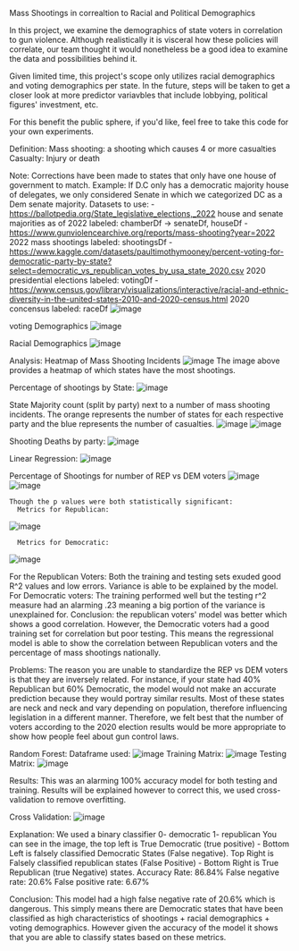 Mass Shootings in correaltion to Racial and Political Demographics

In this project, we examine the demographics of state voters in correlation to gun violence. Although realistically it is visceral how these policies will correlate, our team thought it would nonetheless be a good idea to examine the data and possibilities behind it. 

Given limited time, this project's scope only utilizes racial demographics and voting demographics per state. In the future, steps will be taken to get a closer look at more predictor variavbles that include lobbying, political figures' investment, etc. 

For this benefit the public sphere, if you'd like, feel free to take this code for your own experiments. 

Definition: 
  Mass shooting: a shooting which causes 4 or more casualties
  Casualty: Injury or death

Note:
  Corrections have been made to states that only have one house of government to match. Example: If D.C only has a democratic majority house of delegates, we only considered Senate in which we categorized DC as a Dem senate majority. 
Datasets to use: 
    - https://ballotpedia.org/State_legislative_elections,_2022 house and senate majorities as of 2022
        labeled: chamberDf -> senateDf, houseDf
    - https://www.gunviolencearchive.org/reports/mass-shooting?year=2022 2022 mass shootings
        labeled: shootingsDf
    - https://www.kaggle.com/datasets/paultimothymooney/percent-voting-for-democratic-party-by-state?select=democratic_vs_republican_votes_by_usa_state_2020.csv 2020 presidential elections
        labeled: votingDf
    - https://www.census.gov/library/visualizations/interactive/racial-and-ethnic-diversity-in-the-united-states-2010-and-2020-census.html 2020 concensus
        labeled: raceDf
     ![image](https://github.com/kelvinnn25/gunviolenceproject/assets/80852728/7c6d9185-594f-4bf2-8fd5-6fd33bf74b7e)
   
  voting Demographics
    ![image](https://github.com/kelvinnn25/gunviolenceproject/assets/80852728/30b4c972-dd66-4e7e-84a6-bba0ef40e2fc)

  Racial Demographics 
    ![image](https://github.com/kelvinnn25/gunviolenceproject/assets/80852728/8ee5be63-fa94-4dfa-aef1-9f799781ad33)

Analysis:
  Heatmap of Mass Shooting Incidents
    ![image](https://github.com/kelvinnn25/gunviolenceproject/assets/80852728/6ee11529-e42a-4cec-b2d1-d2867b252402)
    The image above provides a heatmap of which states have the most shootings. 

  Percentage of shootings by State: 
    ![image](https://github.com/kelvinnn25/gunviolenceproject/assets/80852728/00ad1342-2b70-46da-9131-b3cfa04635a4)

  State Majority count (split by party) next to a number of mass shooting incidents. The orange represents the number of states for each respective party and the blue represents the number of casualties. 
    ![image](https://github.com/kelvinnn25/gunviolenceproject/assets/80852728/4311cc57-8185-4d0f-ad9f-efd93ccfe0d7)
    ![image](https://github.com/kelvinnn25/gunviolenceproject/assets/80852728/1f3bc8b3-6921-46ca-b394-4eb87b2b2e7d)

  Shooting Deaths by party: 
    ![image](https://github.com/kelvinnn25/gunviolenceproject/assets/80852728/806d77c4-ff36-4bda-9def-dff3eff1ddea)

Linear Regression:
  ![image](https://github.com/kelvinnn25/gunviolenceproject/assets/80852728/7c15b158-3f65-4af5-ab74-aadd8022aa4b)

  Percentage of Shootings for number of REP vs DEM voters 
    ![image](https://github.com/kelvinnn25/gunviolenceproject/assets/80852728/be1bbe93-2b89-471f-a237-9b96cd661ee6)
    ![image](https://github.com/kelvinnn25/gunviolenceproject/assets/80852728/f68aaae3-4943-412f-8259-d095693ffff1)

    Though the p values were both statistically significant:
      Metrics for Republican:
  ![image](https://github.com/kelvinnn25/gunviolenceproject/assets/80852728/99177bdd-f6fc-4c96-a095-ebd79e55ebf0)

      Metrics for Democratic: 
  ![image](https://github.com/kelvinnn25/gunviolenceproject/assets/80852728/8124136e-a8b6-482d-87e3-6253ed0610af)

  For the Republican Voters: 
    Both the training and testing sets exuded good R^2 values and low errors. Variance is able to be explained by the model. 
  For Democratic voters:
    The training performed well but the testing r^2 measure had an alarming .23 meaning a big portion of the variance is unexplained for.
  Conclusion: 
    the republican voters' model was better which shows a good correlation. However, the Democratic voters had a good training set for correlation but poor testing. 
    This means the regressional model is able to show the correlation between Republican voters and the percentage of mass shootings nationally.

  Problems: 
    The reason you are unable to standardize the REP vs DEM voters is that they are inversely related. For instance, if your state had 40% Republican but 60% Democratic, the model would not make an accurate prediction because they would portray similar results. Most of these states are neck and neck and vary depending on population, therefore influencing legislation in a different manner. Therefore, we felt best that the number of voters according to the 2020 election results would be more appropriate to show how people feel about gun control laws. 

Random Forest: 
  Dataframe used:
    ![image](https://github.com/kelvinnn25/gunviolenceproject/assets/80852728/9e1504eb-4b20-4c57-86ee-40e751c06072)
  Training Matrix:
    ![image](https://github.com/kelvinnn25/gunviolenceproject/assets/80852728/a48e0456-270d-4b79-ad52-d3dfb545d2dd)
  Testing Matrix:
    ![image](https://github.com/kelvinnn25/gunviolenceproject/assets/80852728/deafe02e-f76a-4946-956e-38225bd7dba0)

  Results: 
    This was an alarming 100% accuracy model for both testing and training. Results will be explained however to correct this, we used cross-validation to remove overfitting. 
  
  Cross Validation:
    ![image](https://github.com/kelvinnn25/gunviolenceproject/assets/80852728/da18bbb4-b9dc-4c4a-9ca7-7064ffa9004a)

  Explanation:
    We used a binary classifier
      0- democratic
      1- republican
    You can see in the image, the top left is True Democratic (true positive) - Bottom Left is falsely classified Democratic States (False negative). Top Right is Falsely classified republican states (False Positive) - Bottom Right is True Republican (true Negative) states. 
    Accuracy Rate: 86.84%
    False negative rate: 20.6%
    False positive rate: 6.67%

  Conclusion:
    This model had a high false negative rate of 20.6% which is dangerous. This simply means there are Democratic states that have been classified as high characteristics of shootings + racial demographics + voting demographics. However given the accuracy of the model it shows that you are able to classify states based on these metrics.  
      
    
  

  
